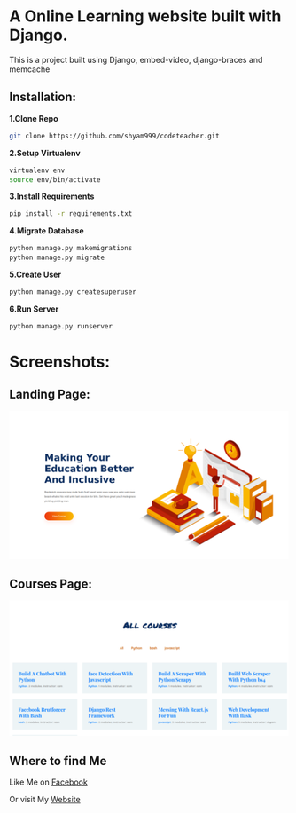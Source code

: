 # A Online Learning website built with Django.

This is a project built using Django, embed-video, django-braces and memcache

## Installation:
**1.Clone Repo**
```sh
git clone https://github.com/shyam999/codeteacher.git
```
**2.Setup Virtualenv**
```sh
virtualenv env
source env/bin/activate
```
**3.Install Requirements**
```sh
pip install -r requirements.txt
```
**4.Migrate Database**
```sh
python manage.py makemigrations
python manage.py migrate
```
**5.Create User**
```sh
python manage.py createsuperuser
```
**6.Run Server**
```sh
python manage.py runserver
```

# Screenshots:
## Landing Page:
![](screenshot/home.png)
## Courses Page:
![](screenshot/course.png)

## Where to find Me

Like Me on [Facebook](https://www.facebook.com/shyam333445/)


Or visit My [Website](shyam999.github.io)